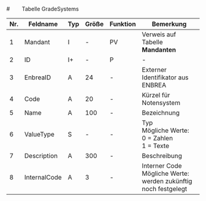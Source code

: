 #        Tabelle GradeSystems



Nr.|Feldname|Typ|Größe|Funktion|Bemerkung
--|--|--|--|--|--
1|Mandant|I|-|PV|Verweis auf Tabelle **Mandanten**
2|ID|I+|-|P|-
3|EnbreaID|A|24|-|Externer Identifikator aus ENBREA
4|Code|A|20|-|Kürzel für Notensystem
5|Name|A|100|-|Bezeichnung
6|ValueType|S|-|-|Typ<br/>Mögliche Werte:<br/>0 = Zahlen<br/>1 = Texte
7|Description|A|300|-|Beschreibung
8|InternalCode|A|3|-|Interner Code<br/>Mögliche Werte:<br/>werden zukünftig noch festgelegt

